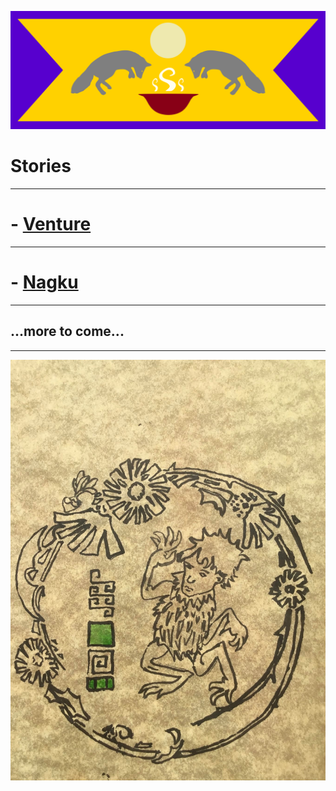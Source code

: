 ![](../more-img/cass-flag.svg)

# Stories
---
# - [Venture](venture.html)
---
# - [Nagku](nagku.html)
---
## ...more to come...
---
![](../more-img/more-cassander-1.jpeg)